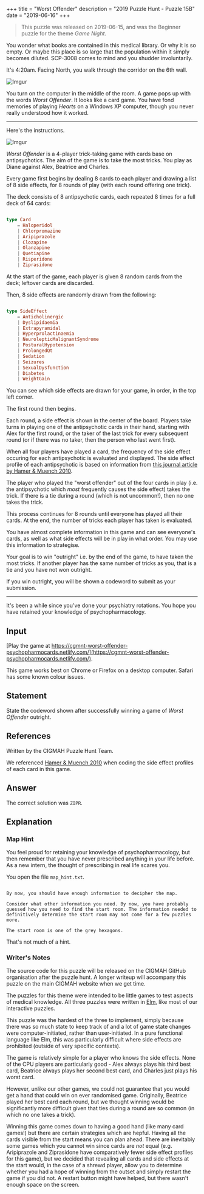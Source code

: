 +++
title = "Worst Offender"
description = "2019 Puzzle Hunt - Puzzle 15B"
date = "2019-06-16"
+++

> This puzzle was released on 2019-06-15, and was the Beginner puzzle for the theme *Game Night*.

You wonder what books are contained in this medical library. Or why it is so empty. Or maybe this place is so large that the population within it simply becomes diluted. SCP-3008 comes to mind and you shudder involuntarily.

It's 4:20am. Facing North, you walk through the corridor on the 6th wall.

![Imgur](https://i.imgur.com/xyX9tRY.gif)

You turn on the computer in the middle of the room. A game pops up with the words *Worst Offender*. It looks like a card game. You have fond memories of playing *Hearts* on a Windows XP computer, though you never really understood how it worked.

---

Here's the instructions.

![Imgur](https://i.imgur.com/UTEq757.gif)

*Worst Offender* is a 4-player trick-taking game with cards base on antipsychotics. The aim of the game is to take the most tricks. You play as Diane against Alex, Beatrice and Charles.

Every game first begins by dealing 8 cards to each player and drawing a list of 8 side effects, for 8 rounds of play (with each round offering one trick).

The deck consists of 8 antipsychotic cards, each repeated 8 times for a full deck of 64 cards:

```elm

type Card
    = Haloperidol
    | Chlorpromazine
    | Aripiprazole
    | Clozapine
    | Olanzapine
    | Quetiapine
    | Risperidone
    | Ziprasidone

```

At the start of the game, each player is given 8 random cards from the deck; leftover cards are discarded.

Then, 8 side effects are randomly drawn from the following:

```elm

type SideEffect
    = Anticholinergic
    | Dyslipidaemia
    | Extrapyramidal
    | Hyperprolactinaemia
    | NeurolepticMalignantSyndrome
    | PosturalHypotension
    | ProlongedQt
    | Sedation
    | Seizures
    | SexualDysfunction
    | Diabetes
    | WeightGain

```

You can see which side effects are drawn for your game, in order, in the top left corner.

The first round then begins.

Each round, a side effect is shown in the center of the board. Players take turns in playing one of the antipsychotic cards in their hand, starting with Alex for the first round, or the taker of the last trick for every subsequent round (or if there was no taker, then the person who last went first).

When all four players have played a card, the frequency of the side effect occuring for each antipsychotic is evaluated and displayed. The side effect profile of each antipsychotic is based on information from [this journal article by Hamer & Muench 2010](https://www.aafp.org/afp/2010/0301/p617.html).

The player who played the "worst offender" out of the four cards in play (i.e. the antipsychotic which *most* frequently causes the side effect) takes the trick. If there is a tie during a round (which is not uncommon!), then no one takes the trick.

This process continues for 8 rounds until everyone has played all their cards. At the end, the number of tricks each player has taken is evaluated.

You have almost complete information in this game and can see everyone's cards, as well as what side effects will be in play in what order. You may use this information to strategise.

Your goal is to win "outright" i.e. by the end of the game, to have taken the most tricks. If another player has the same number of tricks as you, that is a tie and you have not won outright.

If you win outright, you will be shown a codeword to submit as your submission.

---

It's been a while since you've done your psychiatry rotations. You hope you have retained your knowledge of psychopharmacology.

## Input

[Play the game at https://cgmnt-worst-offender-psychopharmocards.netlify.com/](https://cgmnt-worst-offender-psychopharmocards.netlify.com/).

This game works best on Chrome or Firefox on a desktop computer. Safari has some known colour issues.

## Statement

State the codeword shown after successfully winning a game of *Worst Offender* outright.


## References

Written by the CIGMAH Puzzle Hunt Team.

We referenced [Hamer & Muench 2010](https://www.aafp.org/afp/2010/0301/p617.html) when coding the side effect profiles of each card in this game.

## Answer

The correct solution was `ZIPR`.

## Explanation

### Map Hint

You feel proud for retaining your knowledge of psychopharmacology, but then remember that you have never prescribed anything in your life before. As a new intern, the thought of prescribing in real life scares you.

You open the file `map_hint.txt`.

```text

By now, you should have enough information to decipher the map.

Consider what other information you need. By now, you have probably guessed how you need to find the start room. The information needed to definitively determine the start room may not come for a few puzzles more.

The start room is one of the grey hexagons.

```

That's not much of a hint.

### Writer's Notes

The source code for this puzzle will be released on the CIGMAH GitHub organisation after the puzzle hunt. A longer writeup will accompany this puzzle on the main CIGMAH website when we get time.

The puzzles for this theme were intended to be little games to test aspects of medical knowledge. All three puzzles were written in [Elm](https://elm-lang.org/), like most of our interactive puzzles.

This puzzle was the hardest of the three to implement, simply because there was so much state to keep track of and a lot of game state changes were computer-initiated, rather than user-initiated. In a pure functional language like Elm, this was particularly difficult where side effects are prohibited (outside of very specific contexts).

The game is relatively simple for a player who knows the side effects. None of the CPU players are particularly good - Alex always plays his third best card, Beatrice always plays her second best card, and Charles just plays his worst card.

However, unlike our other games, we could not guarantee that you would get a hand that could win on ever randomised game. Originally, Beatrice played her best card each round, but we thought winning would be significantly more difficult given that ties during a round are so common (in which no one takes a trick).

Winning this game comes down to having a good hand (like many card games!) but there are certain strategies which are hepful. Having all the cards visible from the start means you can plan ahead. There are inevitably some games which you cannot win since cards are *not* equal (e.g. Aripiprazole and Ziprasidone have comparatively fewer side effect profiles for this game), but we decided that revealing all cards and side effects at the start would, in the case of a shrewd player, allow you to determine whether you had a hope of winning from the outset and simply restart the game if you did not. A restart button might have helped, but there wasn't enough space on the screen.


